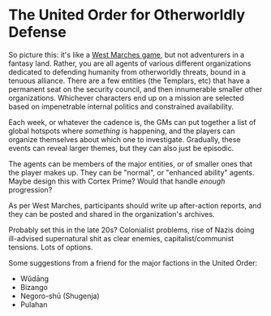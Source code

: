 # The United Order for Otherworldly Defense

So picture this: it's like a [West Marches game][1], but not adventurers in a
fantasy land. Rather, you are all agents of various different organizations
dedicated to defending humanity from otherworldly threats, bound in a tenuous
alliance. There are a few entities (the Templars, etc) that have a permanent
seat on the security council, and then innumerable smaller other organizations.
Whichever characters end up on a mission are selected based on impenetrable
internal politics and constrained availability.

[1]: https://arsludi.lamemage.com/index.php/78/grand-experiments-west-marches/

Each week, or whatever the cadence is, the GMs can put together a list of
global hotspots where _something_ is happening, and the players can organize
themselves about which one to investigate. Gradually, these events can reveal
larger themes, but they can also just be episodic.

The agents can be members of the major entities, or of smaller ones that the
player makes up. They can be "normal", or "enhanced ability" agents. Maybe
design this with Cortex Prime? Would that handle _enough_ progression?

As per West Marches, participants should write up after-action reports, and
they can be posted and shared in the organization's archives.

Probably set this in the late 20s? Colonialist problems, rise of Nazis doing
ill-advised supernatural shit as clear enemies, capitalist/communist tensions.
Lots of options.

Some suggestions from a friend for the major factions in the United Order:

 - Wǔdāng
 - Bizango
 - Negoro-shū (Shugenja)
 - Pulahan
